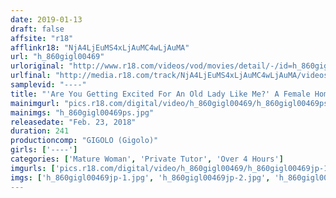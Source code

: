```yaml
---
date: 2019-01-13
draft: false
affsite: "r18"
afflinkr18: "NjA4LjEuMS4xLjAuMC4wLjAuMA"
url: "h_860gigl00469"
urloriginal: "http://www.r18.com/videos/vod/movies/detail/-/id=h_860gigl00469"
urlfinal: "http://media.r18.com/track/NjA4LjEuMS4xLjAuMC4wLjAuMA/videos/vod/movies/detail/-/id=h_860gigl00469"
samplevid: "----"
title: "'Are You Getting Excited For An Old Lady Like Me?' A Female Homeroom Teacher Who Became Aware Of Her Students Eyeing Her Sexually In The Classroom, And When They Propositioned Her For Sex She Could No Longer Refuse Their Advances"
mainimgurl: "pics.r18.com/digital/video/h_860gigl00469/h_860gigl00469ps.jpg"
mainimgs: "h_860gigl00469ps.jpg"
releasedate: "Feb. 23, 2018"
duration: 241
productioncomp: "GIGOLO (Gigolo)"
girls: ['----']
categories: ['Mature Woman', 'Private Tutor', 'Over 4 Hours']
imgurls: ['pics.r18.com/digital/video/h_860gigl00469/h_860gigl00469jp-1.jpg', 'pics.r18.com/digital/video/h_860gigl00469/h_860gigl00469jp-2.jpg', 'pics.r18.com/digital/video/h_860gigl00469/h_860gigl00469jp-3.jpg', 'pics.r18.com/digital/video/h_860gigl00469/h_860gigl00469jp-4.jpg', 'pics.r18.com/digital/video/h_860gigl00469/h_860gigl00469jp-5.jpg', 'pics.r18.com/digital/video/h_860gigl00469/h_860gigl00469jp-6.jpg', 'pics.r18.com/digital/video/h_860gigl00469/h_860gigl00469jp-7.jpg', 'pics.r18.com/digital/video/h_860gigl00469/h_860gigl00469jp-8.jpg', 'pics.r18.com/digital/video/h_860gigl00469/h_860gigl00469jp-9.jpg', 'pics.r18.com/digital/video/h_860gigl00469/h_860gigl00469jp-10.jpg', 'pics.r18.com/digital/video/h_860gigl00469/h_860gigl00469jp-11.jpg', 'pics.r18.com/digital/video/h_860gigl00469/h_860gigl00469jp-12.jpg', 'pics.r18.com/digital/video/h_860gigl00469/h_860gigl00469jp-13.jpg', 'pics.r18.com/digital/video/h_860gigl00469/h_860gigl00469jp-14.jpg', 'pics.r18.com/digital/video/h_860gigl00469/h_860gigl00469jp-15.jpg', 'pics.r18.com/digital/video/h_860gigl00469/h_860gigl00469jp-16.jpg', 'pics.r18.com/digital/video/h_860gigl00469/h_860gigl00469jp-17.jpg', 'pics.r18.com/digital/video/h_860gigl00469/h_860gigl00469jp-18.jpg', 'pics.r18.com/digital/video/h_860gigl00469/h_860gigl00469jp-19.jpg', 'pics.r18.com/digital/video/h_860gigl00469/h_860gigl00469jp-20.jpg']
imgs: ['h_860gigl00469jp-1.jpg', 'h_860gigl00469jp-2.jpg', 'h_860gigl00469jp-3.jpg', 'h_860gigl00469jp-4.jpg', 'h_860gigl00469jp-5.jpg', 'h_860gigl00469jp-6.jpg', 'h_860gigl00469jp-7.jpg', 'h_860gigl00469jp-8.jpg', 'h_860gigl00469jp-9.jpg', 'h_860gigl00469jp-10.jpg', 'h_860gigl00469jp-11.jpg', 'h_860gigl00469jp-12.jpg', 'h_860gigl00469jp-13.jpg', 'h_860gigl00469jp-14.jpg', 'h_860gigl00469jp-15.jpg', 'h_860gigl00469jp-16.jpg', 'h_860gigl00469jp-17.jpg', 'h_860gigl00469jp-18.jpg', 'h_860gigl00469jp-19.jpg', 'h_860gigl00469jp-20.jpg']
---
```

